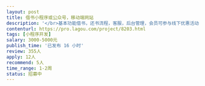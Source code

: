 ```yaml
---                
layout: post       
title: 借书小程序或公众号，移动端网站           
description: '</br>基本功能借书，还书流程，客服，后台管理，会员可参与线下优惠活动。</br>可网上下单，预约时间及线下借书点，取书，还书，也可快递上门。</br>会员分等级。</br>在公司预算及工期内可完成的，请留联系方式</br>'     
contenturl: https://pro.lagou.com/project/8203.html      
tags: [小程序开发]            
salary: 3000-5000元          
publish_time: '已发布 16 小时'         
review: 355人                   
apply: 12人                   
recommend: 5人                   
time_range: 1-2周              
status: 招募中                  
---                 
```

